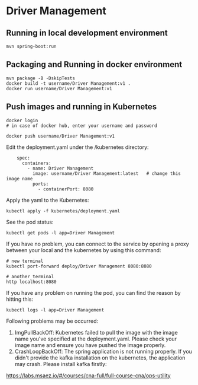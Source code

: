 # Driver Management

## Running in local development environment

```
mvn spring-boot:run
```

## Packaging and Running in docker environment

```
mvn package -B -DskipTests
docker build -t username/Driver Management:v1 .
docker run username/Driver Management:v1
```

## Push images and running in Kubernetes

```
docker login 
# in case of docker hub, enter your username and password

docker push username/Driver Management:v1
```

Edit the deployment.yaml under the /kubernetes directory:
```
    spec:
      containers:
        - name: Driver Management
          image: username/Driver Management:latest   # change this image name
          ports:
            - containerPort: 8080

```

Apply the yaml to the Kubernetes:
```
kubectl apply -f kubernetes/deployment.yaml
```

See the pod status:
```
kubectl get pods -l app=Driver Management
```

If you have no problem, you can connect to the service by opening a proxy between your local and the kubernetes by using this command:
```
# new terminal
kubectl port-forward deploy/Driver Management 8080:8080

# another terminal
http localhost:8080
```

If you have any problem on running the pod, you can find the reason by hitting this:
```
kubectl logs -l app=Driver Management
```

Following problems may be occurred:

1. ImgPullBackOff:  Kubernetes failed to pull the image with the image name you've specified at the deployment.yaml. Please check your image name and ensure you have pushed the image properly.
1. CrashLoopBackOff: The spring application is not running properly. If you didn't provide the kafka installation on the kubernetes, the application may crash. Please install kafka firstly:

https://labs.msaez.io/#/courses/cna-full/full-course-cna/ops-utility

